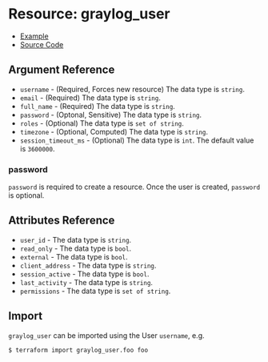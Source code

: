 # Resource: graylog_user

* [Example](https://github.com/hen2001/terraform-provider-graylog/blob/master/examples/v0.12/user.tf)
* [Source Code](https://github.com/hen2001/terraform-provider-graylog/blob/master/graylog/resource/user/resource.go)

## Argument Reference

* `username` - (Required, Forces new resource) The data type is `string`.
* `email` - (Required) The data type is `string`.
* `full_name` - (Required) The data type is `string`.
* `password` - (Optonal, Sensitive) The data type is `string`.
* `roles` - (Optional) The data type is `set of string`.
* `timezone` - (Optional, Computed) The data type is `string`.
* `session_timeout_ms` - (Optional) The data type is `int`. The default value is `3600000`.

### password

`password` is required to create a resource.
Once the user is created, `password` is optional.

## Attributes Reference

* `user_id` - The data type is `string`.
* `read_only` - The data type is `bool`.
* `external` - The data type is `bool`.
* `client_address` - The data type is `string`.
* `session_active` - The data type is `bool`.
* `last_activity` - The data type is `string`.
* `permissions` - The data type is `set of string`.

## Import

`graylog_user` can be imported using the User `username`, e.g.

```
$ terraform import graylog_user.foo foo
```
